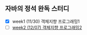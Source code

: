 ## 자바의 정석 완독 스터디

- [X] week1 (11/30) 객체지향 프로그래밍1<br>
- [ ] [week2 (12/07) 객체지향 프로그래밍2](https://github.com/hahyuning/javastudy/blob/main/week2%20%EA%B0%9D%EC%B2%B4%EC%A7%80%ED%96%A5%20%ED%94%84%EB%A1%9C%EA%B7%B8%EB%9E%98%EB%B0%8D2.md)
